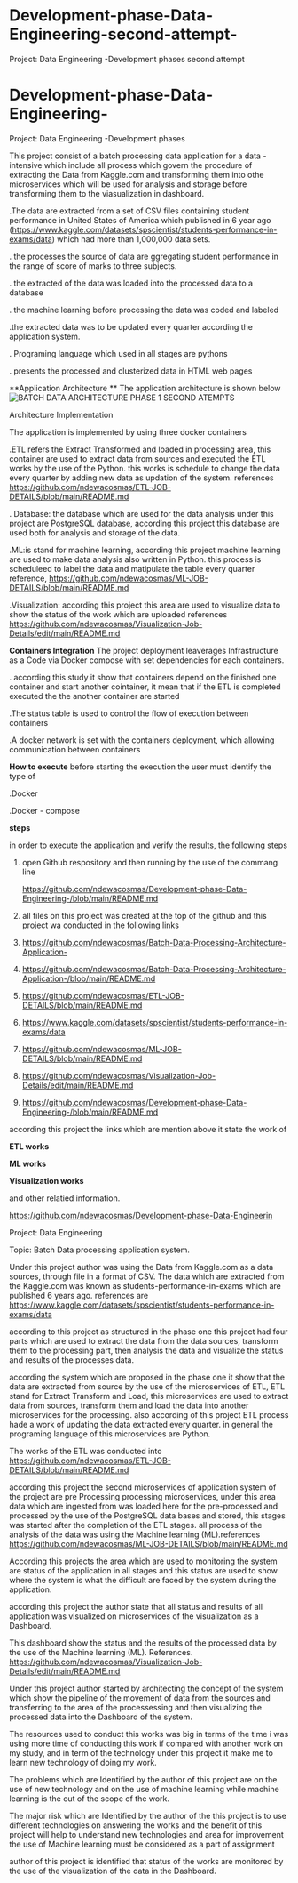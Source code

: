 # Development-phase-Data-Engineering-second-attempt-
Project: Data Engineering -Development phases second attempt 


# Development-phase-Data-Engineering-
Project: Data Engineering -Development phases

This project consist of a batch processing data application for a data - intensive which include all process which govern the procedure of extracting the Data from Kaggle.com and transforming them into othe microservices which will be used for analysis and storage before transforming them to the viasualization in dashboard.

.The data are extracted from a set of CSV files containing student performance in United States of America which published in 6 year ago (https://www.kaggle.com/datasets/spscientist/students-performance-in-exams/data) which had more than 1,000,000 data sets.

. the processes the source of data are ggregating student performance in the range of score of marks to three subjects.

. the extracted of the data was loaded into the processed data to a database

. the machine learning before processing the data was coded and labeled

.the extracted data was to be updated every quarter according the application system.

. Programing language which used in all stages are pythons

. presents the processed and clusterized data in HTML web pages


**Application Architecture **
The application architecture is shown below
![BATCH DATA ARCHITECTURE PHASE 1 SECOND ATEMPTS](https://github.com/user-attachments/assets/44ab3ba7-1854-4c7c-8195-e8dc47003e94)


Architecture Implementation

The application is implemented by using three docker containers

.ETL refers the Extract Transformed and loaded in processing area, this container are used to extract data from sources and executed the ETL works by the use of the Python. this works is schedule to change the data every quarter by adding new data as updation of the system. references https://github.com/ndewacosmas/ETL-JOB-DETAILS/blob/main/README.md

. Database: the database which are used for the data analysis under this project are PostgreSQL database, according this project this database are used both for analysis and storage of the data.

.ML:is stand for machine learning, according this project machine learning are used to make data analysis also written in Python. this process is scheduleed to label the data and matipulate the table every quarter reference, https://github.com/ndewacosmas/ML-JOB-DETAILS/blob/main/README.md

.Visualization: according this project this area are used to visualize data to show the status of the work which are uploaded references https://github.com/ndewacosmas/Visualization-Job-Details/edit/main/README.md

**Containers Integration**
The project deployment leaverages Infrastructure as a Code via Docker compose with set dependencies for each containers.

. according this study it show that containers depend on the finished one container and start another cointainer, it mean that if the ETL is completed executed the the another container are started

.The status table is used to control the flow of execution between containers

.A docker network is set with the containers deployment, which allowing communication between containers

**How to execute**
before starting the execution the user must identify the type of 

.Docker

.Docker - compose

**steps**

in order to execute the application and verify the results, the following steps

1. open Github respository and then running by the use of the commang line

   https://github.com/ndewacosmas/Development-phase-Data-Engineering-/blob/main/README.md
   
3. all files on this project was created at the top of the github and this project wa conducted in the following links
   
5. https://github.com/ndewacosmas/Batch-Data-Processing-Architecture-Application-
   
7. https://github.com/ndewacosmas/Batch-Data-Processing-Architecture-Application-/blob/main/README.md

8. https://github.com/ndewacosmas/ETL-JOB-DETAILS/blob/main/README.md

9. https://www.kaggle.com/datasets/spscientist/students-performance-in-exams/data

10. https://github.com/ndewacosmas/ML-JOB-DETAILS/blob/main/README.md

11. https://github.com/ndewacosmas/Visualization-Job-Details/edit/main/README.md

12. https://github.com/ndewacosmas/Development-phase-Data-Engineering-/blob/main/README.md

according this project the links which are mention above it state the work of 

**ETL works**

**ML works**

**Visualization works**


and other relatied information.


https://github.com/ndewacosmas/Development-phase-Data-Engineerin


Project: Data Engineering 

Topic: Batch Data processing application system.

Under this project author was using the Data from Kaggle.com as a data sources, through file in a format of CSV.  The data which are extracted from the Kaggle.com was known as students-performance-in-exams which are published 6 years ago. references are   https://www.kaggle.com/datasets/spscientist/students-performance-in-exams/data



according to this project as structured in the phase one this project had four parts which are used to extract the data from the data sources, transform them to the processing part, then analysis the data and visualize the status and results of the processes data.



according the system which are proposed in the phase one it show that the data are extracted from source by the use of the microservices of ETL, ETL stand for Extract Transform and Load, this microservices are used to extract data from sources, transform them and load the data into another microservices for the processing. also according of this project ETL process hade a work of updating the data extracted every quarter. in general the programing language of this microservices are Python.

The works of the ETL was conducted into https://github.com/ndewacosmas/ETL-JOB-DETAILS/blob/main/README.md



according this project the second microservices of application system of the project are pre Processing processing microservices, under this area data which are ingested from was loaded here for the pre-processed and processed by the use of the PostgreSQL data bases and stored, this stages was started after the completion of the ETL stages. all process of the analysis of the data was using the Machine learning (ML).references https://github.com/ndewacosmas/ML-JOB-DETAILS/blob/main/README.md

According this projects the area which are used to monitoring the system are status of the application in all stages and this status are used to show where the system is what the difficult are faced by the system during the application.



according this project the author state that all status and results of all application was visualized on microservices of the visualization as a Dashboard.

This dashboard show the status and the results of the processed data by the use of the Machine learning (ML). References. https://github.com/ndewacosmas/Visualization-Job-Details/edit/main/README.md

Under this project author started by architecting the  concept of the system which show the pipeline of the movement of data from the sources and transferring to the area of the processessing and then visualizing the processed data into the Dashboard of the system.

The resources used to conduct this works was big in terms of the time i was using more time of conducting this work if compared with another work on my study, and in term of the technology under this project it make me to learn new technology of doing my work.

The problems which are Identified by the    author of this project are on the use of new technology and on the use of machine learning while machine learning is the out of the scope of the work.

The major risk which are Identified by the author of the this project is to use different technologies on answering the works and the benefit of this project will help to understand new technologies and area for improvement the use of Machine learning must be considered as a part of assignment 

author of this project is identified that status of the works are monitored by the use of the visualization of the data in the Dashboard.
